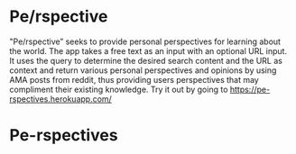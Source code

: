 # Pe/rspective

"Pe/rspective” seeks to provide personal perspectives for learning about the world. The app takes a free text as an input with an optional URL input. It uses the query to determine the desired search content and the URL as context and return various personal perspectives and opinions by using AMA posts from reddit, thus providing users perspectives that may compliment their existing knowledge. Try it out by going to https://pe-rspectives.herokuapp.com/
# Pe-rspectives
